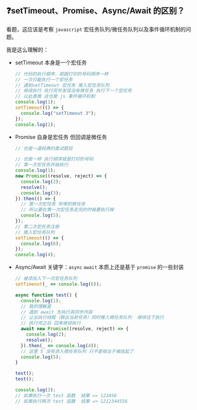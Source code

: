 ## :question:setTimeout、Promise、Async/Await 的区别？

看题，这应该是考察 `javascript` 宏任务队列/微任务队列以及事件循环机制的问题。

我是这么理解的：

- setTimeout
  本身是一个宏任务

  ```js
  // 代码的执行顺序，就跟打印的号码顺序一样
  // 一次只能执行一个宏任务
  // 遇到setTimeout 宏任务 推入宏任务队列
  // 继续执行 执行完毕发现没有微任务 执行下一个宏任务
  // 以此类推 这也是 js 事件循环机制
  console.log(1);
  setTimeout(() => {
    console.log("setTimeout 3");
  });
  console.log(2);
  ```

- Promise
  自身是宏任务
  但回调是微任务

  ```js
  // 也是一道经典的面试题目

  // 也是一样 执行顺序就是打印的号码
  // 第一次宏任务开始执行
  console.log(1);
  new Promise((resolve, reject) => {
    console.log(2);
    resolve();
    console.log(3);
  }).then(() => {
    // 第一次宏任务 附带的微任务
    // 所以要在第一次宏任务走完的时候要执行掉
    console.log(5);
  });
  // 第二次宏任务注册
  // 推入宏任务队列
  setTimeout(() => {
    console.log(6);
  });
  console.log(4);
  ```

- Async/Await
  关键字：`async` `await`
  本质上还是基于 `promise` 的一些封装

  ```js
  // 被添加入下一次宏任务队列
  setTimeout(_ => console.log(6));

  async function test() {
    console.log(1);
    // 我的理解是
    // 遇到 await 先执行其同步内容
    // 让出执行线程（跳出当前任务）同时推入微任务队列  继续往下执行
    // 执行完之后 回来继续执行
    await new Promise((resolve, reject) => {
      console.log(2);
      resolve();
    }).then(_ => console.log(4));
    // 这里 5 没有进入微任务队列 只不是相当于被挂起了
    console.log(5);
  }

  test();
  test();

  console.log(3);
  // 如果执行一次 test 函数  结果 => 123456
  // 如果执行两次 test 函数  结果 => 1212344556
  ```
